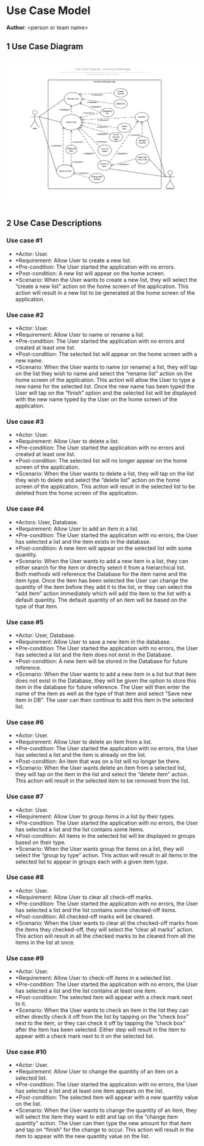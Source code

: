 # Use Case Model

**Author**: \<person or team name\>

## 1 Use Case Diagram

![UseModel](../Docs/Diagrams/User-DiagramOriginal.png) 

## 2 Use Case Descriptions

### Use case #1 
-	*Actor: User.
-	*Requirement: Allow User to create a new list.
-	*Pre-condition: The User started the application with no errors.
-	*Post-condition: A new list will appear on the home screen.
-	*Scenario: When the User wants to create a new list, they will select the “create a new list” action on the home screen of the application. This action will result in a new list to be generated at the home screen of the application.
### Use case #2
-	*Actor: User.
-	*Requirement: Allow User to name or rename a list.
-	*Pre-condition: The User started the application with no errors and created at least one list.
-	*Post-condition: The selected list will appear on the home screen with a new name.
-	*Scenario: When the User wants to name (or rename) a list, they will tap on the list they wish to name and select the “rename list” action on the home screen of the application. This action will allow the User to type a new name for the selected list. Once the new name has been typed the User will tap on the “finish” option and the selected list will be displayed with the new name typed by the User on the home screen of the application.
### Use case #3
-	*Actor: User.
-	*Requirement: Allow User to delete a list.
-	*Pre-condition: The User started the application with no errors and created at least one list.
-	*Post-condition: The selected list will no longer appear on the home screen of the application.
-	*Scenario: When the User wants to delete a list, they will tap on the list they wish to delete and select the “delete list” action on the home screen of the application. This action will result in the selected list to be deleted from the home screen of the application.
### Use case #4
-	*Actors: User, Database.
-	*Requirement: Allow User to add an item in a list.
-	*Pre-condition: The User started the application with no errors, the User has selected a list and the item exists in the database.
-	*Post-condition: A new item will appear on the selected list with some quantity.
-	*Scenario: When the User wants to add a new item in a list, they can either search for the item or directly select it from a hierarchical list. Both methods will reference the Database for the item name and the item type. Once the item has been selected the User can change the quantity of the item before they add it to the list, or they can select the “add item” action immediately which will add the item to the list with a default quantity. The default quantity of an item will be based on the type of that item.

### Use case #5
-	*Actor: User, Database.
-	*Requirement: Allow User to save a new item in the database.
-	*Pre-condition: The User started the application with no errors, the User has selected a list and the item does not exist in the Database.
-	*Post-condition: A new item will be stored in the Database for future reference.
-	*Scenario: When the User wants to add a new item in a list but that item does not exist in the Database, they will be given the option to store this item in the database for future reference. The User will then enter the name of the item as well as the type of that item and select “Save new item in DB”. The user can then continue to add this item in the selected list.
### Use case #6
-	*Actor: User.
-	*Requirement: Allow User to delete an item from a list.
-	*Pre-condition: The User started the application with no errors, the User has selected a list and the item is already on the list.
-	*Post-condition: An item that was on a list will no longer be there.
-	*Scenario: When the User wants delete an item from a selected list, they will tap on the item in the list and select the “delete item” action. This action will result in the selected item to be removed from the list.
### Use case #7
-	*Actor: User.
-	*Requirement: Allow User to group items in a list by their types.
-	*Pre-condition: The User started the application with no errors, the User has selected a list and the list contains some items.
-	*Post-condition: All items in the selected list will be displayed in groups based on their type.
-	*Scenario: When the User wants group the items on a list, they will select the “group by type” action. This action will result in all items in the selected list to appear in groups each with a given item type.

### Use case #8
-	*Actor: User.
-	*Requirement: Allow User to clear all check-off marks.
-	*Pre-condition: The User started the application with no errors, the User has selected a list and the list contains some checked-off items.
-	*Post-condition: All checked-off marks will be cleared.
-	*Scenario: When the User wants to clear all the checked-off marks from the items they checked-off, they will select the “clear all marks” action. This action will result in all the checked marks to be cleared from all the items in the list at once.

### Use case #9
-	*Actor: User.
-	*Requirement: Allow User to check-off items in a selected list.
-	*Pre-condition: The User started the application with no errors, the User has selected a list and the list contains at least one item.
-	*Post-condition: The selected item will appear with a check mark next to it.
-	*Scenario: When the User wants to check an item in the list they can either directly check it off from the list by tapping on the “check box” next to the item, or they can check it off by tapping the “check box” after the item has been selected. Either step will result in the item to appear with a check mark next to it on the selected list.

### Use case #10
-	*Actor: User.
-	*Requirement: Allow User to change the quantity of an item on a selected list.
-	*Pre-condition: The User started the application with no errors, the User has selected a list and at least one item appears on the list.
-	*Post-condition: The selected item will appear with a new quantity value on the list.
-	*Scenario: When the User wants to change the quantity of an item, they will select the item they want to edit and tap on the “change item quantity” action. The User can then type the new amount for that item and tap on “finish” for the change to occur. This action will result in the item to appear with the new quantity value on the list.
